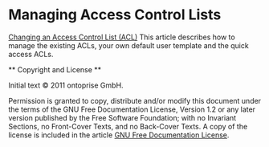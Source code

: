 # Managing Access Control Lists

[Changing an Access Control List (ACL)](ChangingAnAccessControlList_ACL_.md) This article describes how to manage the existing ACLs, your own default user template and the quick access ACLs. 

** Copyright and License **

Initial text © 2011 ontoprise GmbH.

Permission is granted to copy, distribute and/or modify this document under the terms of the GNU Free Documentation License, Version 1.2 or any later version published by the Free Software Foundation; with no Invariant Sections, no Front-Cover Texts, and no Back-Cover Texts. A copy of the license is included in the article [GNU Free Documentation License](http://www.gnu.org/licenses/fdl.html).
